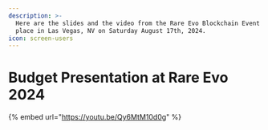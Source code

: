```yaml
---
description: >-
  Here are the slides and the video from the Rare Evo Blockchain Event that took
  place in Las Vegas, NV on Saturday August 17th, 2024.
icon: screen-users
---
```


# Budget Presentation at Rare Evo 2024

{% embed url="https://youtu.be/Qy6MtM10d0g" %}

<figure><img src="../../.gitbook/assets/Initial Budget Process - Rare Evo Slides.png" alt=""><figcaption></figcaption></figure>

<figure><img src="../../.gitbook/assets/Initial Budget Process - Rare Evo Slides (1).png" alt=""><figcaption></figcaption></figure>

<figure><img src="../../.gitbook/assets/Initial Budget Process - Rare Evo Slides (2).png" alt=""><figcaption></figcaption></figure>

<figure><img src="../../.gitbook/assets/Initial Budget Process - Rare Evo Slides (3).png" alt=""><figcaption></figcaption></figure>

<figure><img src="../../.gitbook/assets/Initial Budget Process - Rare Evo Slides (4).png" alt=""><figcaption></figcaption></figure>

<figure><img src="../../.gitbook/assets/Initial Budget Process - Rare Evo Slides (5).png" alt=""><figcaption></figcaption></figure>

<figure><img src="../../.gitbook/assets/Initial Budget Process - Rare Evo Slides (6).png" alt=""><figcaption></figcaption></figure>

<figure><img src="../../.gitbook/assets/Initial Budget Process - Rare Evo Slides (7).png" alt=""><figcaption></figcaption></figure>

<figure><img src="../../.gitbook/assets/Initial Budget Process - Rare Evo Slides (8).png" alt=""><figcaption></figcaption></figure>

<figure><img src="../../.gitbook/assets/Initial Budget Process - Rare Evo Slides (25).png" alt=""><figcaption></figcaption></figure>

<figure><img src="../../.gitbook/assets/Initial Budget Process - Rare Evo Slides (26).png" alt=""><figcaption></figcaption></figure>

<figure><img src="../../.gitbook/assets/Initial Budget Process - Rare Evo Slides (10) (1).png" alt=""><figcaption></figcaption></figure>

<figure><img src="../../.gitbook/assets/Initial Budget Process - Rare Evo Slides (27).png" alt=""><figcaption></figcaption></figure>

<figure><img src="../../.gitbook/assets/Initial Budget Process - Rare Evo Slides (11) (1).png" alt=""><figcaption></figcaption></figure>

<figure><img src="../../.gitbook/assets/Initial Budget Process - Rare Evo Slides (12) (1).png" alt=""><figcaption></figcaption></figure>

<figure><img src="../../.gitbook/assets/Initial Budget Process - Rare Evo Slides (14).png" alt=""><figcaption></figcaption></figure>

<figure><img src="../../.gitbook/assets/Initial Budget Process - Rare Evo Slides (13) (1).png" alt=""><figcaption></figcaption></figure>

<figure><img src="../../.gitbook/assets/Initial Budget Process - Rare Evo Slides (15).png" alt=""><figcaption></figcaption></figure>

<figure><img src="../../.gitbook/assets/Initial Budget Process - Rare Evo Slides (16).png" alt=""><figcaption></figcaption></figure>

<figure><img src="../../.gitbook/assets/Initial Budget Process - Rare Evo Slides (17).png" alt=""><figcaption></figcaption></figure>

<figure><img src="../../.gitbook/assets/Initial Budget Process - Rare Evo Slides (18).png" alt=""><figcaption></figcaption></figure>

<figure><img src="../../.gitbook/assets/Initial Budget Process - Rare Evo Slides (19).png" alt=""><figcaption></figcaption></figure>

<figure><img src="../../.gitbook/assets/Initial Budget Process - Rare Evo Slides (28).png" alt=""><figcaption></figcaption></figure>

<figure><img src="../../.gitbook/assets/Initial Budget Process - Rare Evo Slides (20).png" alt=""><figcaption></figcaption></figure>

<figure><img src="../../.gitbook/assets/Initial Budget Process - Rare Evo Slides (21).png" alt=""><figcaption></figcaption></figure>

<figure><img src="../../.gitbook/assets/Initial Budget Process - Rare Evo Slides (22).png" alt=""><figcaption></figcaption></figure>

<figure><img src="../../.gitbook/assets/Initial Budget Process - Rare Evo Slides (23).png" alt=""><figcaption></figcaption></figure>

<figure><img src="../../.gitbook/assets/Initial Budget Process - Rare Evo Slides (24).png" alt=""><figcaption></figcaption></figure>
